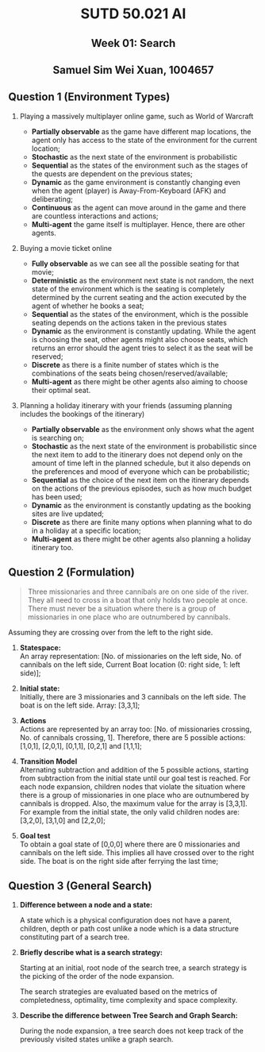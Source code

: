 <h1 align="center">SUTD 50.021 AI</h1>
<h2 align="center">Week 01: Search</h2>
<h2 align="center">Samuel Sim Wei Xuan, 1004657</h2>

## Question 1 (Environment Types)

1. Playing a massively multiplayer online game, such as World of Warcraft
    - **Partially observable** as the game have different map locations, the agent only has access to the state of the environment for the current location;
    - **Stochastic** as the next state of the environment is probabilistic  
    - **Sequential** as the states of the environment such as the stages of the quests are dependent on the previous states;
    - **Dynamic** as the game environment is constantly changing even when the agent (player) is Away-From-Keyboard (AFK) and deliberating;
    - **Continuous** as the agent can move around in the game and there are countless interactions and actions;
    - **Multi-agent** the game itself is multiplayer. Hence, there are other agents.

2. Buying a movie ticket online
    - **Fully observable** as we can see all the possible seating for that movie;
    - **Deterministic** as the environment next state is not random, the next state of the environment which is the seating is completely determined by the current seating and the action executed by the agent of whether he books a seat;
    - **Sequential** as the states of the environment, which is the possible seating depends on the actions taken in the previous states
    - **Dynamic** as the environment is constantly updating. While the agent is choosing the seat, other agents might also choose seats, which returns an error should the agent tries to select it as the seat will be reserved;
    - **Discrete** as there is a finite number of states which is the combinations of the seats being chosen/reserved/available;
    - **Multi-agent** as there might be other agents also aiming to choose their optimal seat.

3. Planning a holiday itinerary with your friends (assuming planning includes the bookings of the itinerary)

    - **Partially observable** as the environment only shows what the agent is searching on;
    - **Stochastic** as the next state of the environment is probabilistic since the next item to add to the itinerary does not depend only on the amount of time left in the planned schedule, but it also depends on the preferences and mood of everyone which can be probabilistic;
    - **Sequential** as the choice of the next item on the itinerary depends on the actions of the previous episodes, such as how much budget has been used;
    - **Dynamic** as the environment is constantly updating as the booking sites are live updated;
    - **Discrete** as there are finite many options when planning what to do in a holiday at a specific location;
    - **Multi-agent** as there might be other agents also planning a holiday itinerary too.

## Question 2 (Formulation)

> Three missionaries and three cannibals are on one side of the river. They all need to cross in a boat that only holds two people at once. There must never be a situation where there is a group of missionaries in one place who are outnumbered by cannibals.

Assuming they are crossing over from the left to the right side.

1. **Statespace:** <br>
An array representation: [No. of missionaries on the left side, No. of cannibals on the left side, Current Boat location (0: right side, 1: left side)];

2. **Initial state:** <br>
Initially, there are 3 missionaries and 3 cannibals on the left side. The boat is on the left side. Array: [3,3,1];

3. **Actions** <br>
Actions are represented by an array too:
[No. of missionaries crossing, No. of cannibals crossing, 1]. Therefore, there are 5 possible actions: [1,0,1], [2,0,1], [0,1,1], [0,2,1] and [1,1,1];

4. **Transition Model** <br>
Alternating subtraction and addition of the 5 possible actions, starting from subtraction from the initial state until our goal test is reached. For each node expansion, children nodes that violate the situation where there is a group of missionaries in one place who are outnumbered by cannibals is dropped. Also, the maximum value for the array is [3,3,1]. For example from the initial state, the only valid children nodes are: [3,2,0], [3,1,0] and [2,2,0];

5. **Goal test** <br>
To obtain a goal state of [0,0,0] where there are 0 missionaries and cannibals on the left side. This implies all have crossed over to the right side. The boat is on the right side after ferrying the last time;

## Question 3 (General Search)

1. **Difference between a node and a state:** 

    A state which is a physical configuration does not have a parent, children, depth or path cost unlike a node which is a data structure constituting part of a search tree.

2. **Briefly describe what is a search strategy:**

    Starting at an initial, root node of the search tree, a search strategy is the picking of the order of the node expansion.

    The search strategies are evaluated based on the metrics of completedness, optimality, time complexity and space complexity.

3. **Describe the difference between Tree Search and Graph Search:**

    During the node expansion, a tree search does not keep track of the previously visited states unlike a graph search. 